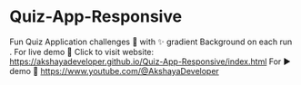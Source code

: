 # Quiz-App-Responsive
Fun Quiz Application challenges 🥳 with ✨ gradient Background on each run . For live demo 🍰 Click to visit website: https://akshayadeveloper.github.io/Quiz-App-Responsive/index.html For ▶️ demo 🥞 https://www.youtube.com/@AkshayaDeveloper
